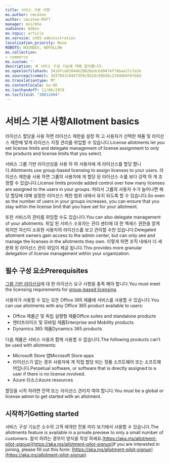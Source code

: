 ```yaml
---
title: 서비스 기본 사항
ms.author: cmcatee
author: cmcatee-MSFT
manager: mnirkhe
audience: Admin
ms.topic: article
ms.service: o365-administration
localization_priority: None
ROBOTS: NOINDEX, NOFOLLOW
ms.collection:
- commerce
ms.custom: ''
description: 새 서비스 구성 기능에 대해 알아봅니다.
ms.openlocfilehash: 3414fce02844629826edc6d9474f746aa27cfa2e
ms.sourcegitcommit: 3d37043c0447359c952dc99026c219dd69f6fb8d
ms.translationtype: MT
ms.contentlocale: ko-KR
ms.lasthandoff: 11/06/2019
ms.locfileid: "38012494"
---
```

# <a name="allotment-basics"></a><span data-ttu-id="8a1f3-103">서비스 기본 사항</span><span class="sxs-lookup"><span data-stu-id="8a1f3-103">Allotment basics</span></span>

<span data-ttu-id="8a1f3-104">라이선스 할당을 사용 하면 라이선스 제한을 설정 하 고 사용자가 선택한 제품 및 라이선스 제한에 맞게 라이선스 지정 관리를 위임할 수 있습니다.</span><span class="sxs-lookup"><span data-stu-id="8a1f3-104">License allotments let you set license limits and delegate management of license assignment to only the products and license limits that you select.</span></span>

<span data-ttu-id="8a1f3-105">서비스 그룹 기반 라이선싱을 사용 하 여 사용자에 게 라이선스를 할당 합니다.</span><span class="sxs-lookup"><span data-stu-id="8a1f3-105">Allotments use group-based licensing to assign licenses to your users.</span></span> <span data-ttu-id="8a1f3-106">라이선스 제한을 사용 하면 그룹의 사용자에 게 할당 된 라이선스 수를 보다 강력 하 게 조정할 수 있습니다.</span><span class="sxs-lookup"><span data-stu-id="8a1f3-106">License limits provide added control over how many licenses are assigned to the users in your groups.</span></span> <span data-ttu-id="8a1f3-107">따라서 그룹의 사용자 수가 늘어나면 해당 할당에 대해 설정한 라이선스 제한 범위 내에서 유지 되도록 할 수 있습니다.</span><span class="sxs-lookup"><span data-stu-id="8a1f3-107">So even as the number of users in your groups increases, you can ensure that you stay within the license limit that you have set for your allotment.</span></span>

<span data-ttu-id="8a1f3-108">또한 서비스의 관리를 위임할 수도 있습니다.</span><span class="sxs-lookup"><span data-stu-id="8a1f3-108">You can also delegate management of your allotments.</span></span> <span data-ttu-id="8a1f3-109">위임 된 서비스 소유자는 관리 센터에 대 한 액세스 권한을 얻게 되지만 자신이 소유한 사용자의 라이선스를 보고 관리할 수만 있습니다.</span><span class="sxs-lookup"><span data-stu-id="8a1f3-109">Delegated allotment owners gain access to the admin center, but can only see and manage the licenses in the allotments they own.</span></span> <span data-ttu-id="8a1f3-110">이렇게 하면 조직 내에서 더 세분화 된 라이선스 관리 위임이 제공 됩니다.</span><span class="sxs-lookup"><span data-stu-id="8a1f3-110">This provides more granular delegation of license management within your organization.</span></span>

## <a name="prerequisites"></a><span data-ttu-id="8a1f3-111">필수 구성 요소</span><span class="sxs-lookup"><span data-stu-id="8a1f3-111">Prerequisites</span></span>

<span data-ttu-id="8a1f3-112">[그룹 기반 라이선싱](https://docs.microsoft.com/azure/active-directory/fundamentals/active-directory-licensing-whatis-azure-portal#licensing-requirements)에 대 한 라이선스 요구 사항을 충족 해야 합니다.</span><span class="sxs-lookup"><span data-stu-id="8a1f3-112">You must meet the licensing requirements for [group-based licensing](https://docs.microsoft.com/azure/active-directory/fundamentals/active-directory-licensing-whatis-azure-portal#licensing-requirements).</span></span>

<span data-ttu-id="8a1f3-113">사용자가 사용할 수 있는 모든 Office 365 제품에 서비스를 사용할 수 있습니다.</span><span class="sxs-lookup"><span data-stu-id="8a1f3-113">You can use allotments with any Office 365 product available to users:</span></span>

- <span data-ttu-id="8a1f3-114">Office 제품군 및 독립 실행형 제품</span><span class="sxs-lookup"><span data-stu-id="8a1f3-114">Office suites and standalone products</span></span>
- <span data-ttu-id="8a1f3-115">엔터프라이즈 및 모바일 제품</span><span class="sxs-lookup"><span data-stu-id="8a1f3-115">Enterprise and Mobility products</span></span>
- <span data-ttu-id="8a1f3-116">Dynamics 365 제품</span><span class="sxs-lookup"><span data-stu-id="8a1f3-116">Dynamics 365 products</span></span>

<span data-ttu-id="8a1f3-117">다음 제품은 서비스 사용과 함께 사용할 수 없습니다.</span><span class="sxs-lookup"><span data-stu-id="8a1f3-117">The following products can’t be used with allotments:</span></span>

- <span data-ttu-id="8a1f3-118">Microsoft Store 앱</span><span class="sxs-lookup"><span data-stu-id="8a1f3-118">Microsoft Store apps</span></span>
- <span data-ttu-id="8a1f3-119">라이선스가 없는 경우 사용자에 게 직접 할당 되는 정품 소프트웨어 또는 소프트웨어입니다.</span><span class="sxs-lookup"><span data-stu-id="8a1f3-119">Perpetual software, or software that is directly assigned to a user if there is no license involved.</span></span>
- <span data-ttu-id="8a1f3-120">Azure 리소스</span><span class="sxs-lookup"><span data-stu-id="8a1f3-120">Azure resources</span></span>

<span data-ttu-id="8a1f3-121">할당을 시작 하려면 전역 또는 라이선스 관리자 여야 합니다.</span><span class="sxs-lookup"><span data-stu-id="8a1f3-121">You must be a global or license admin to get started with an allotment.</span></span>

## <a name="getting-started"></a><span data-ttu-id="8a1f3-122">시작하기</span><span class="sxs-lookup"><span data-stu-id="8a1f3-122">Getting started</span></span>

<span data-ttu-id="8a1f3-123">서비스 구성 기능은 소수의 고객 에게만 전용 미리 보기에서 사용할 수 있습니다.</span><span class="sxs-lookup"><span data-stu-id="8a1f3-123">The allotments feature is available in a private preview to only a small number of customers.</span></span> <span data-ttu-id="8a1f3-124">참석 하려는 경우이 양식을 작성 하세요.[https://aka.ms/allotment-pilot-signup](https://aka.ms/allotment-pilot-signup)</span><span class="sxs-lookup"><span data-stu-id="8a1f3-124">If you are interested in joining, please fill out this form: [https://aka.ms/allotment-pilot-signup](https://aka.ms/allotment-pilot-signup)</span></span>